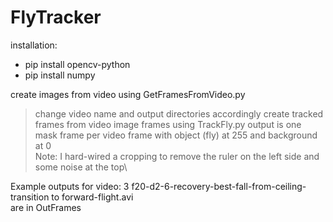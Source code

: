 # FlyTracker

installation:
  * pip install opencv-python
  * pip install numpy

create images from video using GetFramesFromVideo.py
  > change video name and output directories accordingly
create tracked frames from video image frames using TrackFly.py
  > output is one mask frame per video frame with object (fly) at 255 and background at 0\
  > Note: I hard-wired a cropping to remove the ruler on the left side and some noise at the top\\
  
Example outputs for video: 3 f20-d2-6-recovery-best-fall-from-ceiling-transition to forward-flight.avi\
are in OutFrames

